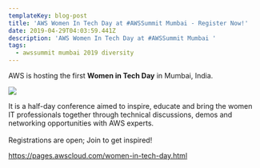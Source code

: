 ```yaml
---
templateKey: blog-post
title: 'AWS Women In Tech Day at #AWSSummit Mumbai - Register Now!'
date: 2019-04-29T04:03:59.441Z
description: 'AWS Women In Tech Day at #AWSSummit Mumbai '
tags:
  - awssummit mumbai 2019 diversity
---
```

AWS is hosting the first **Women in Tech Day** in Mumbai, India. 

![](/img/awssummit_womenintechday.jpg)

It is a half-day conference aimed to inspire, educate and bring the women IT professionals together through technical discussions, demos and networking opportunities with AWS experts. \
\
Registrations are open; Join to get inspired! 

https://pages.awscloud.com/women-in-tech-day.html
